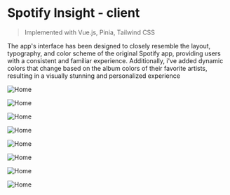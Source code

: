 # **Spotify Insight - client**
> Implemented with Vue.js, Pinia, Tailwind CSS

The app's interface has been designed to closely resemble the layout, typography, and color scheme of the original Spotify app, providing users with a consistent and familiar experience. Additionally, i've added dynamic colors that change based on the album colors of their favorite artists, resulting in a visually stunning and personalized experience
 
![Home](https://cdn.discordapp.com/attachments/976641651772620807/1088658549724418211/image_2023-03-24_09-40-22.png)


![Home](https://cdn.discordapp.com/attachments/976641651772620807/1088658549342748692/image_2023-03-24_09-44-28.png)


![Home](https://cdn.discordapp.com/attachments/976641651772620807/1088658547941838919/image_2023-03-24_09-50-10.png)


![Home](https://cdn.discordapp.com/attachments/976641651772620807/1088658548260622398/image_2023-03-24_09-42-09.png)

![Home](https://cdn.discordapp.com/attachments/976641651772620807/1088658548533248132/image_2023-03-24_09-43-10.png)

![Home](https://cdn.discordapp.com/attachments/976641651772620807/1088658548831031378/image_2023-03-24_09-43-33.png)


![Home](https://cdn.discordapp.com/attachments/976641651772620807/1088658549065928745/image_2023-03-24_09-44-02.png)


![Home](https://cdn.discordapp.com/attachments/976641651772620807/1088659548820221982/image.png)
 